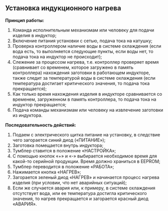 ## Установка индукционного нагрева

**Принцип работы:**
 1. Команда исполнительным механизмам или человеку для подачи изделия в 
индуктор;
 2. Включение питания установки с сетью, подача тока на катушку;
 3. Проверка контроллером наличие воды в системе охлаждения (если вода есть, то 
выполняется следующие пункты, если воды нет, то подача тока на индуктор не 
происходит);
 4. Слежение за процессом нагрева, т.е. контроллер проверяет время (сравнивает со 
временем, которое загружено в память контроллера) нахождения заготовки в 
работающем индукторе, также следит за температурой воды в системе 
охлаждения (если температура достигает критического значения, то подача тока 
прекращается);
 5. Как только время нахождения изделия в индукторе сравнивается со временем, 
загруженном в память контроллера, то подача тока на индуктор прекращается;
 6. Подача команды механизмам или человеку на извлечение заготовки из 
индуктора.

**Последовательность действий:**

1. Подаем с электрического щитка питание на установку, в следствие чего 
загорается синий диод («ПИТАНИЕ»);
2. Заготовка помещается внутрь индуктора;
3. Тумблер ставится в положение «НАСТРОЙКА»;
4. С помощью кнопок «+» и «-» выбирается необходимое время для какой-то 
серийной продукции. Время должно храниться в EEPROM;
5. Тумблер переводится в положение «РАБОТА»; 
6. Нажимается кнопка «НАГРЕВ»;
7. Загорается зеленый диод «НАГРЕВ» и начинается процесс нагрева изделия (при 
условии, что нет аварийных ситуаций);
8. Если же случается авария или, к примеру, в системе охлаждения отсутствует 
вода, или ее температура достигла критического значения, то нагрев 
прекращается и загорается красный диод «АВАРИЯ».